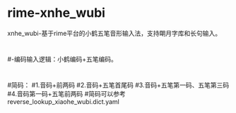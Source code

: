 # rime-xnhe_wubi
xnhe_wubi-基于rime平台的小鹤五笔音形输入法，支持朙月字库和长句输入。
#
#-编码输入逻辑：小鹤编码+五笔编码。
#
#简码：
#1.音码+前两码
#2.音码+五笔首尾码
#3.音码+五笔第一码、五笔第三码
#4.音码第一码+五笔前两码
#简码可以参考reverse_lookup_xiaohe_wubi.dict.yaml
#
